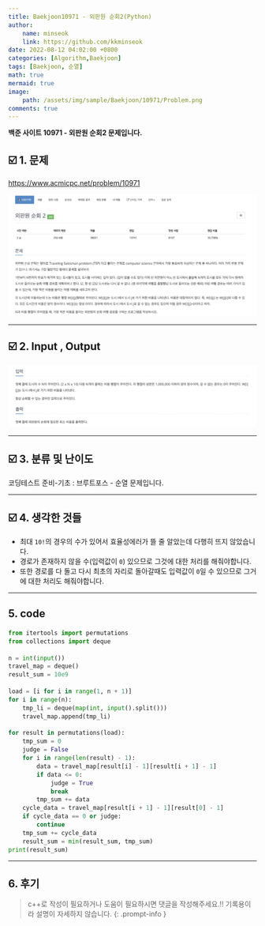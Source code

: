 ```yaml
---
title: Baekjoon10971 - 외판원 순회2(Python)
author: 
    name: minseok
    link: https://github.com/kkminseok
date: 2022-08-12 04:02:00 +0800
categories: [Algorithm,Baekjoon]
tags: [Baekjoon, 순열]
math: true
mermaid: true
image: 
    path: /assets/img/sample/Baekjoon/10971/Problem.png
comments: true
---
```


**백준 사이트 10971 - 외판원 순회2 문제입니다.**

## ☑️ 1. 문제
<https://www.acmicpc.net/problem/10971>


![](/assets/img/sample/Baekjoon/10971/Problem.png)

-----  

## ☑️ 2. Input , Output
![](/assets/img/sample/Baekjoon/10971/input.png)



-----  

## ☑️ 3. 분류 및 난이도

코딩테스트 준비-기초 : 브루트포스 - 순열 문제입니다.

-----  

## ☑️ 4. 생각한 것들

- 최대 `10!`의 경우의 수가 있어서 효율성에러가 뜰 줄 알았는데 다행히 뜨지 않았습니다.
- 경로가 존재하지 않을 수(입력값이 `0`) 있으므로 그것에 대한 처리를 해줘야합니다.
- 또한 경로를 다 돌고 다시 최초의 자리로 돌아갈때도 입력값이 `0`일 수 있으므로 그거에 대한 처리도 해줘야합니다.


-----  

## 5. code

```python
from itertools import permutations
from collections import deque

n = int(input())
travel_map = deque()
result_sum = 10e9

load = [i for i in range(1, n + 1)]
for i in range(n):
    tmp_li = deque(map(int, input().split()))
    travel_map.append(tmp_li)

for result in permutations(load):
    tmp_sum = 0
    judge = False
    for i in range(len(result) - 1):
        data = travel_map[result[i] - 1][result[i + 1] - 1]
        if data <= 0:
            judge = True
            break
        tmp_sum += data
    cycle_data = travel_map[result[i + 1] - 1][result[0] - 1]
    if cycle_data == 0 or judge:
        continue
    tmp_sum += cycle_data
    result_sum = min(result_sum, tmp_sum)
print(result_sum)


```

-----

## 6. 후기


> c++로 작성이 필요하거나 도움이 필요하시면 댓글을 작성해주세요.!! 기록용이라 설명이 자세하지 않습니다.
{: .prompt-info }